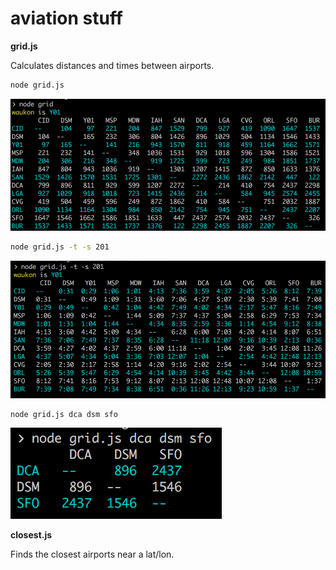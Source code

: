 # aviation stuff

**grid.js**

Calculates distances and times between airports.

```sh
node grid.js
```
![](img/grid1.png)

```sh
node grid.js -t -s 201
```
![](img/grid2.png)

```sh
node grid.js dca dsm sfo
```
![](img/grid3.png)


**closest.js**

Finds the closest airports near a lat/lon.
